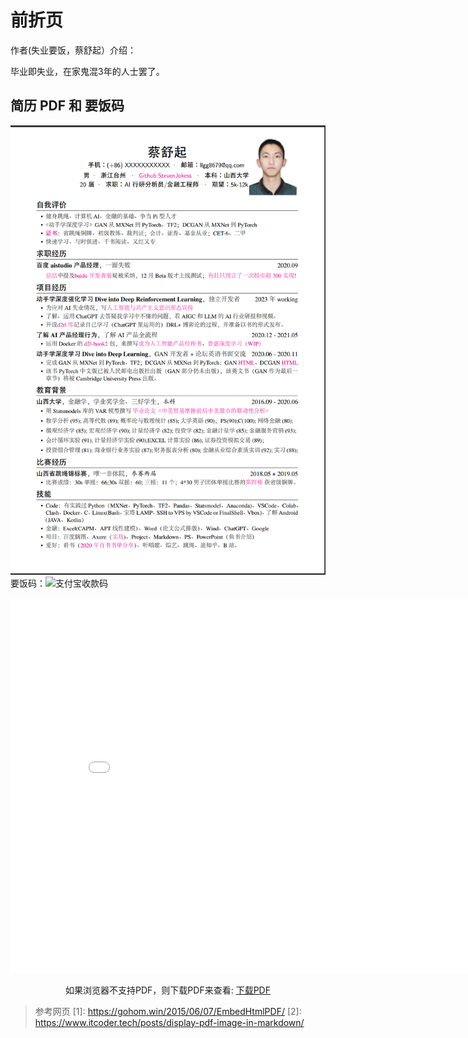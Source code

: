 

<!--
 * @version:
 * @Author:  StevenJokess（蔡舒起） https://github.com/StevenJokess
 * @Date: 2023-06-02 22:02:24
 * @LastEditors:  StevenJokess（蔡舒起） https://github.com/StevenJokess
 * @LastEditTime: 2023-06-22 14:39:19
 * @Description:
 * @Help me: make friends by a867907127@gmail.com and help me get some “foreign” things or service I need in life; 如有帮助，请赞助，失业3年了。![支付宝收款码](https://github.com/StevenJokess/d2rl/blob/master/img/%E6%94%B6.jpg)
 * @TODO::
 * @Reference:
-->
# 前折页

作者(失业要饭，蔡舒起）介绍：

毕业即失业，在家鬼混3年的人士罢了。

## 简历 PDF 和 要饭码

![蔡舒起-简历](../img/蔡舒起-简历.png)
要饭码：![支付宝收款码](../img/收.jpg)

<center>
  <embed src="../img/蔡舒起_简历_no_phone.pdf" type="application/pdf" width="850" height="600">
    <p>如果浏览器不支持PDF，则下载PDF来查看:
      <a href="../img/蔡舒起_简历_no_phone.pdf">下载PDF
      </a>
          </p>
  </embed>
</center>




> 参考网页
> [1]: <https://gohom.win/2015/06/07/EmbedHtmlPDF/>
> [2]: <https://www.itcoder.tech/posts/display-pdf-image-in-markdown/>
